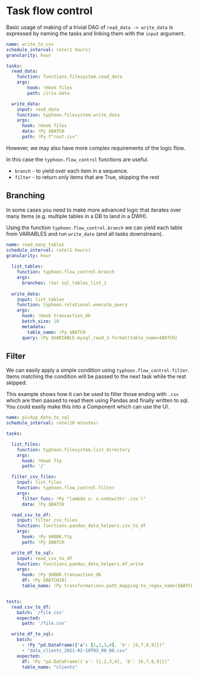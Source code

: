 # Task flow control

Basic usage of making of a trivial DAG of `read_data -> write_data` is expressed by naming the tasks and linking them with the `input` argument. 

```YAML
name: write_to_csv
schedule_interval: rate(1 hours)
granularity: hour

tasks:
  read_data:
    function: functions.filesystem.read_data
    args:
        hook: !Hook files
        path: /iris.data

  write_data:
    input: read_data
    function: typhoon.filesystem.write_data
    args:
      hook: !Hook files
      data: !Py $BATCH
      path: !Py f"/out.csv"
```

However, we may also have more complex requirements of the logic flow.

In this case the `typhoon.flow_control` functions are useful. 
- `branch`  - to yield over each item in a sequence.
- `filter`  - to return only items that are True, skipping the rest

## Branching

In some cases you need to make more advanced logic that iterates over many items (e.g. multiple tables in a DB to land in a DWH).

Using the function `typhoon.flow_control.branch` we can yield each table from VARIABLES and run `write_date` (and all tasks downstream). 

```YAML
name: read_many_tables
schedule_interval: rate(1 hours)
granularity: hour
  
  list_tables:
    function: typhoon.flow_control.branch
    args:
      branches: !Var sql_tables_list_1
  
  write_data:
    input: list_tables
    function: typhoon.relational.execute_query
    args:
      hook: !Hook transaction_db
      batch_size: 10
      metadata:
        table_name: !Py $BATCH
      query: !Py $VARIABLE.mysql_read_3.format(table_name=$BATCH)
```

## Filter

We can easily apply a simple condition using `typhoon.flow_control.filter`. Items matching the condition will be passed to the next task while the rest skipped. 

This example shows how it can be used to filter those ending with `.csv` which are then passed to read them using Pandas and finally written to sql. You could easily make this into a Component which can use the UI. 

```YAML
name: pickup_data_to_sql
schedule_interval: rate(10 minutes)

tasks:

  list_files:
    function: typhoon.filesystem.list_directory
    args:
      hook: !Hook ftp
      path: '/'

  filter_csv_files:
    input: list_files
    function: typhoon.flow_control.filter
    args:
      filter_func: !Py "lambda x: x.endswith('.csv')"
      data: !Py $BATCH

  read_csv_to_df:
    input: filter_csv_files
    function: functions.pandas_data_helpers.csv_to_df
    args:
      hook: !Py $HOOK.ftp
      path: !Py $BATCH

  write_df_to_sql:
    input: read_csv_to_df
    function: functions.pandas_data_helpers.df_write
    args:
      hook: !Py $HOOK.transaction_db
      df: !Py $BATCH[0]
      table_name: !Py transformations.path_mapping.to_regex_name($BATCH[1])


tests:
  read_csv_to_df:
    batch: '/file.csv'
    expected:
      path: '/file.csv'

  write_df_to_sql:
    batch:
      - !Py "pd.DataFrame({'a': [1,2,3,4], 'b': [6,7,8,9]})"
      - "data_clients_2021-02-18T03_00_00.csv"
    expected:
      df: !Py "pd.DataFrame({'a': [1,2,3,4], 'b': [6,7,8,9]})"
      table_name: "clients"
```